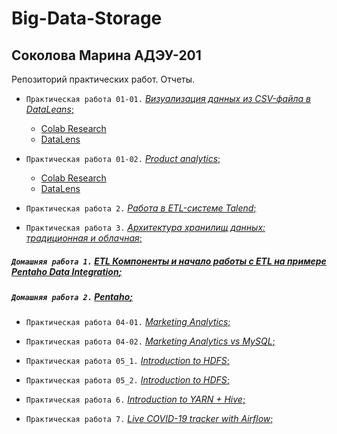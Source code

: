 
# Big-Data-Storage
## Соколова Марина АДЭУ-201
Репозиторий практических работ. Отчеты.
- `Практическая работа 01-01.` [*Визуализация данных из CSV-файла в DataLeans*;](Big-Data.Pr%2001-1.pdf)
  - [Colab Research](https://colab.research.google.com/drive/1rqw00jyLdO0UoH3HsMzJA1nxDC5NixPA#scrollTo=90OyPsc0SYC8&uniqifier=7)
  - [DataLens](https://datalens.yandex/ccjd10vq5iwc2)

- `Практическая работа 01-02.` [*Product analytics*;](Big-Data.Pr%2001-2.pdf)
  - [Colab Research](https://colab.research.google.com/drive/1MIbJjGI_K29nnMXWO1ZyjC7o9zsVZ7i6)
  - [DataLens](https://datalens.yandex/eo3rm8cjj7d84)

- `Практическая работа 2.` [*Работа в ETL-системе Talend*;](Big-Data.Pr%2002.pdf)

- `Практическая работа 3.` [*Архитектура хранилищ данных: традиционная и облачная*;](Big-Data.Pr%2003.pdf)

##### `Домашняя работа 1.` [*ETL Компоненты и начало работы с ETL на примере Pentaho Data Integration*;](Big-Data.Dz%2001.pdf)

##### `Домашняя работа 2.` [*Pentaho*;](Big-Data.Dz%2002.pdf)

- `Практическая работа 04-01.` [*Marketing Analytics*;](Big-Data.Pr%2004-1.ipynb)
  
- `Практическая работа 04-02.` [*Marketing Analytics vs MySQL*;](Big-Data.Pr%2004-2.ipynb)

- `Практическая работа 05_1.` [*Introduction to HDFS*;](Big-Data.Pr%2005_1.pdf)

- `Практическая работа 05_2.` [*Introduction to HDFS*;](Big-Data.Pr%2005_2.pdf)

- `Практическая работа 6.` [*Introduction to YARN + Hive*;]()

- `Практическая работа 7.` [*Live COVID-19 tracker with Airflow*;]()
